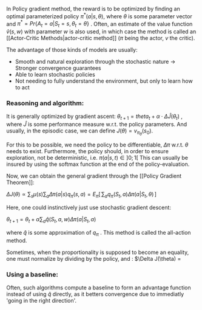 In Policy gradient method, the reward is to be optimized by finding an optimal parameterized policy $\pi^*(a | s, \theta)$, where $\theta$ is some parameter vector and $\pi^* = Pr\{A_t = a | S_t = s, \theta_t = \theta\}$ .
Often, an estimate of the value function $\hat{v}(s , w)$ with parameter $w$ is also used, in which case the method is called an [[Actor-Critic Methods|actor-critic method]] ($\pi$ being the actor, $v$ the critic).

The advantage of those kinds of models are usually: 
- Smooth and natural exploration through the stochastic nature -> Stronger convergence guarantees
- Able to learn stochastic policies
- Not needing to fully understand the environment, but only to learn how to act
### Reasoning and algorithm:
It is generally optimized by gradient ascent: $\theta_{t + 1} = theta_t + \alpha \cdot \Delta \hat{J}(\theta_t)$ , where $\hat{J}$ is some performance measure w.r.t. the policy parameters.
And usually, in the episodic case, we can define $J(\theta) = v_{\pi_\theta}(s_0)$.

For this to be possible, we need the policy to be differentiable, $\Delta \pi$ w.r.t. $\theta$ needs to exist. 
Furthermore, the policy should, in order to ensure exploration, not be deterministic, i.e. $\pi(a | s, t) \in ]0; 1[$ 
This can usually be insured by using the softmax function at the end of the policy-evaluation.

Now, we can obtain the general gradient through the [[Policy Gradient Theorem]]:

$\Delta J(\theta) \propto \sum_s \mu(s) \sum_a \Delta \pi(a | s) q_\pi (s, a) = E_\pi[ \, \sum_a q_\pi(S_t, a) \Delta \pi(a | S_t, \theta) \,]$  

Here, one could instinctively just use stochastic gradient descent:

$\theta_{t + 1} = \theta_t + \alpha \sum_a \hat{q}(S_t, a, w) \Delta \pi(a | S_t, a)$ 

where $\hat{q}$ is some approximation of  $q_\pi$ .
This method is called the all-action method.

Sometimes, when the proportionality is supposed to become an equality, one must normalize by dividing by the policy, and  :
$\Delta J(\theta) = 
### Using a baseline:


Often, such algorithms compute a baseline to form an advantage function instead of using $\hat{q}$ directly, as it betters convergence due to immediatly 'going in the right direction'.